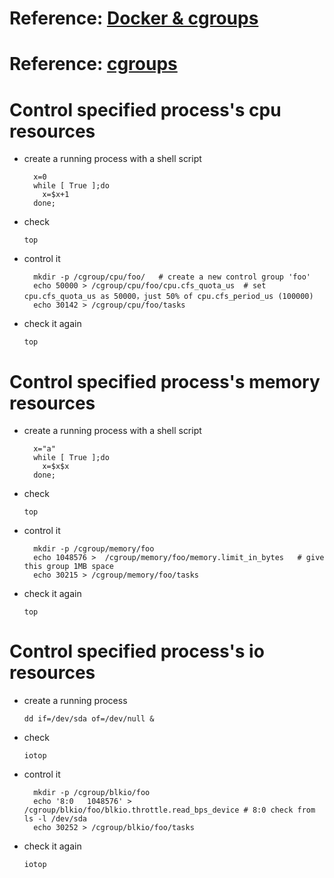 <!--In order to use this filter, a net_cls control group has to be created first and class as well as process ID(s) assigned to it. The  following  cre‐
ates a net_cls cgroup named "foobar":

  modprobe cls_cgroup
  mkdir /sys/fs/cgroup/net_cls
  mount -t cgroup -onet_cls net_cls /sys/fs/cgroup/net_cls
  mkdir /sys/fs/cgroup/net_cls/foobar

To assign a class ID to the created cgroup, a file named net_cls.classid has to be created which contains the class ID to be assigned as a hexadeci‐
mal, 64bit wide number. The upper 32bits are reserved for the major handle, the remaining hold the minor. So a class ID of e.g.   ff:be  has  to  be
written like so: 0xff00be (leading zeroes may be omitted). To continue the above example, the following assigns class ID 1:2 to foobar cgroup:

  echo 0x10002 > /sys/fs/cgroup/net_cls/foobar/net_cls.classid

Finally some PIDs can be assigned to the given cgroup:

  echo 1234 > /sys/fs/cgroup/net_cls/foobar/tasks
  echo 5678 > /sys/fs/cgroup/net_cls/foobar/tasks

Now by simply attaching a cgroup filter to a qdisc makes packets from PIDs 1234 and 5678 be pushed into class 1:2.-->

# Reference: [Docker & cgroups](http://www.infoq.com/cn/articles/docker-kernel-knowledge-cgroups-resource-isolation)
# Reference: [cgroups](https://www.mjmwired.net/kernel/Documentation/cgroups.txt)

# Control specified process's cpu resources

+ create a running process with a shell script

  ```
    x=0
    while [ True ];do
      x=$x+1
    done;
  ```

+ check

  `top`

+ control it

  ```
    mkdir -p /cgroup/cpu/foo/   # create a new control group 'foo'
    echo 50000 > /cgroup/cpu/foo/cpu.cfs_quota_us  # set cpu.cfs_quota_us as 50000，just 50% of cpu.cfs_period_us (100000)
    echo 30142 > /cgroup/cpu/foo/tasks
  ```

+ check it again

  `top`

# Control specified process's memory resources

+ create a running process with a shell script

  ```
    x="a"
    while [ True ];do
      x=$x$x
    done;
  ```

+ check

  `top`

+ control it

  ```
    mkdir -p /cgroup/memory/foo
    echo 1048576 >  /cgroup/memory/foo/memory.limit_in_bytes   # give this group 1MB space
    echo 30215 > /cgroup/memory/foo/tasks  
  ```

+ check it again

  `top`

# Control specified process's io resources

+ create a running process

  `dd if=/dev/sda of=/dev/null &`

+ check

  `iotop`

+ control it

  ```
    mkdir -p /cgroup/blkio/foo
    echo '8:0   1048576' >  /cgroup/blkio/foo/blkio.throttle.read_bps_device # 8:0 check from ls -l /dev/sda
    echo 30252 > /cgroup/blkio/foo/tasks
  ```

+ check it again

  `iotop`